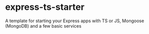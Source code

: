 # express-ts-starter
A template for starting your Express apps with TS or JS, Mongoose (MongoDB) and a few basic services
